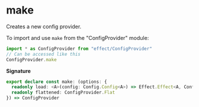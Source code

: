 # make

Creates a new config provider.

To import and use `make` from the "ConfigProvider" module:

```ts
import * as ConfigProvider from "effect/ConfigProvider"
// Can be accessed like this
ConfigProvider.make
```

**Signature**

```ts
export declare const make: (options: {
  readonly load: <A>(config: Config.Config<A>) => Effect.Effect<A, ConfigError.ConfigError, never>
  readonly flattened: ConfigProvider.Flat
}) => ConfigProvider
```
